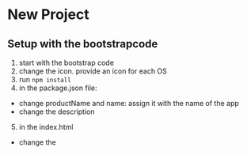 # New Project

## Setup with the bootstrapcode
1. start with the bootstrap code
2. change the icon. provide an icon for each OS
3. run `npm install`
4. in the package.json file:
+ change productName and name: assign it with the name of the app
+ change the description
5. in the index.html 
+ change the <title>
+ adjust the body
6. in the main.js, change the title in the createNewWindow method
7. run ` npm run dev`: running npm start will run the app without nodemon


## Setup without the bootstrap code
1. start with an empty folder
2. `npm init`set the entry point to main.js
3. `npm i -D electron`: D is for dev dependency == --save-dev
4. in package.json add a script for run electron. the . symbol is for current directory. it should run the main.js
```
"script":{
"start" : "electron ."
}

```
5. create main.js
6. do something inside the file
7. run `npm start`
8. stop with Ctrl + c

`npm start`: run the app
`ctrl +q `: kill the process


## Project Structure
3 folders: app , assets, node_module, main.js, package.json , package-lock.json
in the app folder you wil lhave your html, css and js folders

# Creating the interface
use can use materialize and font awesome
*CDN: not good. you want to keep things local and not network dependent
solution : download the assets the css + webfonts + js folders 
*css: materialize.min.css + font awesome css
*js: materlize.js
*webfonts: hold the icons
## HTML 
make sure to warp the content of the html in a div that has a css class with the same width   of the window as define in main.js\
if the window will be x and the html will be more then x - you will see a scrollbar 
add all the css files needed to your html
<link rel="stylesheet" href="css/*.css">
if you use materialier include the script
<script src="js/materialize.min.js"></script>

### Adding functionality
Let you use modules
you can either:
1. create a .js file and use it in the HTML with the `<script>`
2. write the script inside the html file.for this to work you need to add a config to the main.js
```
<script>
const path = require('path')
....
</script>

```
# Rendre Node integration 
You will see in the console 
`Uncaught ReferenceError: require is not defined`\
to resolve it you should add an option to the BrowserWindow constructor

```
new BrowserWindow({
	webPreferences : {
		nodeIntegration : true,
	},

})

```
Node integration allow you to get the path of a file that was upload via the HTML
1. capture the HTML element: get ElementBy.. and save it in a variable
2. `variable.files[x].path`: files is an array. if you want only the first file put 0 instaed of x





